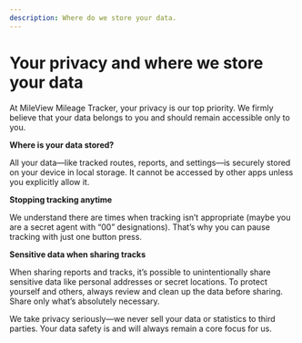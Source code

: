```yaml
---
description: Where do we store your data.
---
```


# Your privacy and where we store your data

At MileView Mileage Tracker, your privacy is our top priority. We firmly believe that your data belongs to you and should remain accessible only to you.&#x20;

**Where is your data stored?**&#x20;

All your data—like tracked routes, reports, and settings—is securely stored on your device in local storage. It cannot be accessed by other apps unless you explicitly allow it.&#x20;

**Stopping tracking anytime**

We understand there are times when tracking isn’t appropriate (maybe you are a secret agent with “00” designations). That’s why you can pause tracking with just one button press.&#x20;

**Sensitive data when sharing tracks**&#x20;

When sharing reports and tracks, it’s possible to unintentionally share sensitive data like personal addresses or secret locations. To protect yourself and others, always review and clean up the data before sharing. Share only what’s absolutely necessary.&#x20;

We take privacy seriously—we never sell your data or statistics to third parties. Your data safety is and will always remain a core focus for us.
